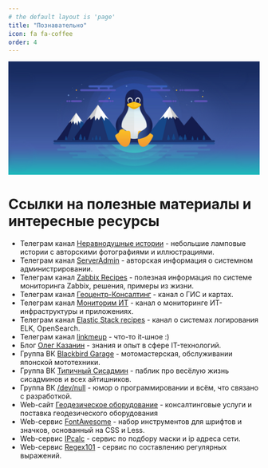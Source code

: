 ```yaml
---
# the default layout is 'page'
title: "Познавательно"
icon: fa fa-coffee
order: 4
---
```


![](/commons/tux30-h.jpg)

# Ссылки на полезные материалы и интересные ресурсы

- Телеграм канал [<i class="fa-brands fa-telegram"></i> Неравнодушные истории](https://t.me/liseniw_tv) - небольшие ламповые истории с авторскими фотографиями и иллюстрациями.
- Телеграм канал [<i class="fa-brands fa-telegram"></i> ServerAdmin](https://t.me/srv_admin) - авторская информация о системном администрировании.
- Телеграм канал [<i class="fa-brands fa-telegram"></i> Zabbix Recipes](https://t.me/zabbix_ru) - полезная информация по системе мониторинга Zabbix, решения, примеры из жизни.
- Телеграм канал [<i class="fa-brands fa-telegram"></i> Геоцентр-Консалтинг](https://t.me/geocentre_consulting) - канал о ГИС и картах.
- Телеграм канал [<i class="fa-brands fa-telegram"></i> Мониторим ИТ](https://t.me/monitorim_it) - канал о мониторинге ИТ-инфраструктуры и приложениях.
- Телеграм канал [<i class="fa-brands fa-telegram"></i> Elastic Stack recipes](https://t.me/elasticstack_ru) - канал о системах логирования ELK, OpenSearch.
- Телеграм канал [<i class="fa-brands fa-telegram"></i> linkmeup](https://t.me/linkmeup_podcast) - что-то it-шное :)
- Блог [<i class="fa-solid fa-cloud"></i> Олег Казанин](https://blog.oakazanin.ru/) - знания и опыт в сфере IT-технологий.
- Группа ВК [<i class="fa-brands fa-vk"></i> Blackbird Garage](https://vk.com/blackbird_garage) - мотомастерская, обслуживании японской мототехники.
- Группа ВК [<i class="fa-brands fa-vk"></i> Типичный Сисадмин](https://vk.com/sysodmins) - паблик про весёлую жизнь сисадминов и всех айтишников.
- Группа ВК [<i class="fa-brands fa-vk"></i> /dev/null](https://vk.com/tnull) - юмор о программировании и всём, что связано с разработкой.
- Web-сайт [<i class="fa-solid fa-cart-shopping"></i> Геодезическое оборудование](https://alfa-consulting.ru/) - консалтинговые услуги и поставка геодезического оборудования
- Web-сервис [<i class="fa-solid fa-wrench"></i> FontAwesome](https://fontawesome.com/search) - набор инструментов для шрифтов и значков, основанный на CSS и Less.
- Web-сервис [<i class="fa-solid fa-wrench"></i> IPcalc](https://jodies.de/ipcalc) - сервис по подбору маски и ip адреса сети.
- Web-сервис [<i class="fa-solid fa-wrench"></i> Regex101](https://regex101.com/) - сервис по составлению регулярных выражений.
